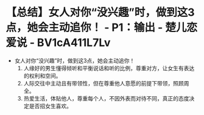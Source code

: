 # 【总结】女人对你“没兴趣”时，做到这3点，她会主动追你！ - P1：输出 - 楚儿恋爱说 - BV1cA411L7Lv

-   女人对你“没兴趣”时，做到这3点，她会主动追你！
    1.  人缘好的男生懂得倾听和平衡说话和听的比例，尊重对方，让女生有表达的权利和空间。
    2.  人际交往中主动且有带领性，但在尊重他人意愿的前提下带领，照顾周全。
    3.  热爱生活，体贴他人，尊重每个人，不因外表而对待不同，真正的态度决定是否招女生喜欢。